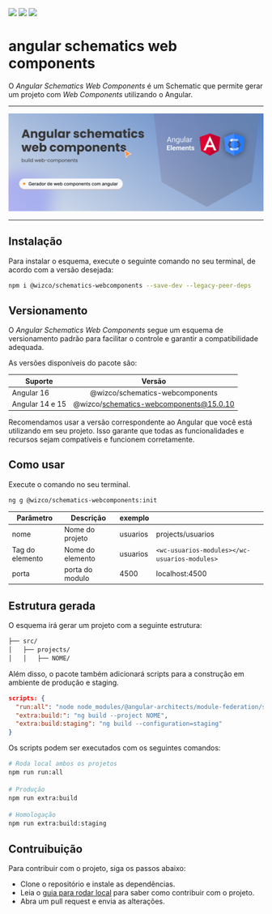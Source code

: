![](https://img.shields.io/badge/Angular-DD0031?style=for-the-badge&logo=angular&logoColor=white)
![](https://img.shields.io/badge/TypeScript-007ACC?style=for-the-badge&logo=typescript&logoColor=white)
![](https://img.shields.io/badge/eslint-3A33D1?style=for-the-badge&logo=eslint&logoColor=white)
# angular schematics web components

O *Angular Schematics Web Components* é um Schematic que permite gerar um projeto com *Web Components* utilizando o Angular.
___

![](https://github.com/wizsolucoes/web-components-schematic/blob/master/docs/Thumbnail.jpg)
___ 


## Instalação
Para instalar o esquema, execute o seguinte comando no seu terminal, de acordo com a versão desejada:

```bash
npm i @wizco/schematics-webcomponents --save-dev --legacy-peer-deps
```

## Versionamento

O *Angular Schematics Web Components* segue um esquema de versionamento padrão para facilitar o controle e garantir a compatibilidade adequada.

As versões disponíveis do pacote são:

| Suporte  | Versão |
| ------------- |:-------------:|
| Angular 16      | @wizco/schematics-webcomponents    |
| Angular 14 e 15     | @wizco/schematics-webcomponents@15.0.10 |

Recomendamos usar a versão correspondente ao Angular que você está utilizando em seu projeto. Isso garante que todas as funcionalidades e recursos sejam compatíveis e funcionem corretamente.

## Como usar
Execute o comando no seu terminal. 

```bash
ng g @wizco/schematics-webcomponents:init
```


| Parâmetro | Descrição | exemplo |  | 
| --- | --- | --- | --- |
| nome | Nome do projeto | usuarios | projects/usuarios |
| Tag do elemento | Nome do elemento | usuarios | `<wc-usuarios-modules></wc-usuarios-modules>` |
| porta | porta do modulo  | 4500 | localhost:4500 |  



## Estrutura gerada
O esquema irá gerar um projeto com a seguinte estrutura:

```bash
├── src/
│   ├── projects/
│   │   ├── NOME/
```

Além disso, o pacote também adicionará scripts para a construção em ambiente de produção e staging.

````json
scripts: {
  "run:all": "node node_modules/@angular-architects/module-federation/src/server/mf-dev-server.js",
  "extra:build:": "ng build --project NOME",
  "extra:build:staging": "ng build --configuration=staging"
}
````


Os scripts podem ser executados com os seguintes comandos:
  
```bash 
# Roda local ambos os projetos
npm run run:all

# Produção
npm run extra:build

# Homologação
npm run extra:build:staging
```


## Contruibuição
Para contribuir com o projeto, siga os passos abaixo:
- Clone o repositório e instale as dependências.
- Leia o [guia para rodar local](./README_LOCAL.md) para saber como contribuir com o projeto.
- Abra um pull request e envia as alterações.
